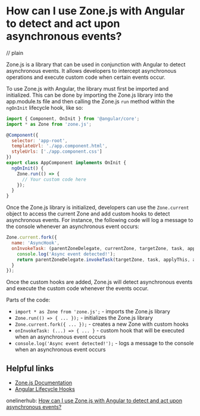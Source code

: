 # How can I use Zone.js with Angular to detect and act upon asynchronous events?
// plain

Zone.js is a library that can be used in conjunction with Angular to detect asynchronous events. It allows developers to intercept asynchronous operations and execute custom code when certain events occur.

To use Zone.js with Angular, the library must first be imported and initialized. This can be done by importing the Zone.js library into the app.module.ts file and then calling the Zone.js `run` method within the `ngOnInit` lifecycle hook, like so:

```javascript
import { Component, OnInit } from '@angular/core';
import * as Zone from 'zone.js';

@Component({
  selector: 'app-root',
  templateUrl: './app.component.html',
  styleUrls: ['./app.component.css']
})
export class AppComponent implements OnInit {
  ngOnInit() {
    Zone.run(() => {
      // Your custom code here
    });
  }
}
```

Once the Zone.js library is initialized, developers can use the `Zone.current` object to access the current Zone and add custom hooks to detect asynchronous events. For instance, the following code will log a message to the console whenever an asynchronous event occurs:

```javascript
Zone.current.fork({
  name: 'AsyncHook',
  onInvokeTask: (parentZoneDelegate, currentZone, targetZone, task, applyThis, applyArgs) => {
    console.log('Async event detected!');
    return parentZoneDelegate.invokeTask(targetZone, task, applyThis, applyArgs);
  }
});
```

Once the custom hooks are added, Zone.js will detect asynchronous events and execute the custom code whenever the events occur.

Parts of the code:

- `import * as Zone from 'zone.js';` - imports the Zone.js library
- `Zone.run(() => { ... });` - initializes the Zone.js library
- `Zone.current.fork({ ... });` - creates a new Zone with custom hooks
- `onInvokeTask: (...) => { ... }` - custom hook that will be executed when an asynchronous event occurs
- `console.log('Async event detected!');` - logs a message to the console when an asynchronous event occurs

## Helpful links

- [Zone.js Documentation](https://zone.js.org/)
- [Angular Lifecycle Hooks](https://angular.io/guide/lifecycle-hooks)

onelinerhub: [How can I use Zone.js with Angular to detect and act upon asynchronous events?](https://onelinerhub.com/angularjs/how-can-i-use-zone-js-with-angular-to-detect-and-act-upon-asynchronous-events)